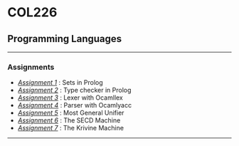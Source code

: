 # COL226
## Programming Languages
<hr>

### Assignments
- <a href = "https://github.com/adityjha0/col226/tree/main/asgn1">*Assignment 1*</a> : Sets in Prolog
- <a href = "https://github.com/adityjha0/col226/tree/main/asgn2">*Assignment 2*</a> : Type checker in Prolog
- <a href = "https://github.com/adityjha0/col226/tree/main/asgn3">*Assignment 3*</a> : Lexer with Ocamllex
- <a href = "https://github.com/adityjha0/col226/tree/main/asgn4">*Assignment 4*</a> : Parser with Ocamlyacc
- <a href = "https://github.com/adityjha0/col226/tree/main/asgn5">*Assignment 5*</a> : Most General Unifier
- <a href = "https://github.com/adityjha0/col226/tree/main/asgn6">*Assignment 6*</a> : The SECD Machine 
- <a href = "https://github.com/adityjha0/col226/tree/main/asgn7">*Assignment 7*</a> : The Krivine Machine 
  
<hr>
